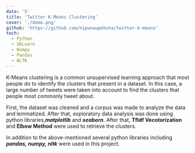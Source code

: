 ```yaml
---
date: '5'
title: 'Twitter K-Means Clustering'
cover: './demo.png'
github: 'https://github.com/nipunaupeksha/twitter-k-means'
tech:
  - Python
  - SKLearn
  - Numpy
  - Pandas
  - NLTK
---
```


K-Means clustering is a common unsupervised learning approach that most people do to identify the clusters that present in a dataset. In this case, a large number of tweets were taken into account to find the clusters that people most commonly tweet about.

First, the dataset was cleaned and a corpus was made to analyze the data and lemmatized. After that, exploratory data analysis was done using python libraries,***matplotlib*** and ***seaborn***. After that, **TfIdf Vecotorization** and **Elbow Method** were used to retrieve the clusters.

In addition to the above-mentioned several python libraries including ***pandas, numpy, nltk*** were used in this project.
